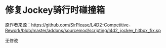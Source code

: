 # 修复Jockey骑行时碰撞箱



原作者来源：https://github.com/SirPlease/L4D2-Competitive-Rework/blob/master/addons/sourcemod/scripting/l4d2_jockey_hitbox_fix.sp



无修改


